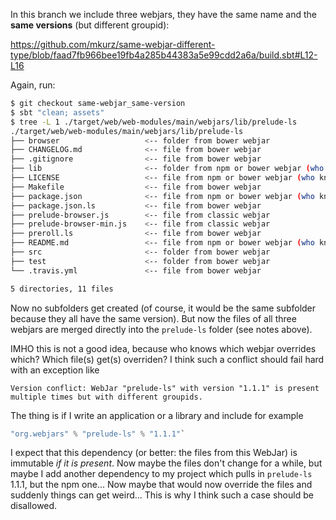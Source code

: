 In this branch we include three webjars, they have the same name and the **same versions** (but different groupid):

https://github.com/mkurz/same-webjar-different-type/blob/faad7fb966bee19fb4a285b44383a5e99cdd2a6a/build.sbt#L12-L16

Again, run:

```sh
$ git checkout same-webjar_same-version
$ sbt "clean; assets"
$ tree -L 1 ./target/web/web-modules/main/webjars/lib/prelude-ls
./target/web/web-modules/main/webjars/lib/prelude-ls
├── browser                   <-- folder from bower webjar
├── CHANGELOG.md              <-- file from bower webjar
├── .gitignore                <-- file from bower webjar
├── lib                       <-- folder from npm or bower webjar (who knows?)
├── LICENSE                   <-- file from npm or bower webjar (who knows?)
├── Makefile                  <-- file from bower webjar
├── package.json              <-- file from npm or bower webjar (who knows?)
├── package.json.ls           <-- file from bower webjar
├── prelude-browser.js        <-- file from classic webjar
├── prelude-browser-min.js    <-- file from classic webjar
├── preroll.ls                <-- file from bower webjar
├── README.md                 <-- file from npm or bower webjar (who knows?)
├── src                       <-- folder from bower webjar
├── test                      <-- folder from bower webjar
└── .travis.yml               <-- file from bower webjar

5 directories, 11 files
```

Now no subfolders get created (of course, it would be the same subfolder because they all have the same version).
But now the files of all three webjars are merged directly into the `prelude-ls` folder (see notes above).

IMHO this is not a good idea, because who knows which webjar overrides which? Which file(s) get(s) overriden?
I think such a conflict should fail hard with an exception like

```
Version conflict: WebJar "prelude-ls" with version "1.1.1" is present multiple times but with different groupids.
```

The thing is if I write an application or a library and include for example

```sbt
"org.webjars" % "prelude-ls" % "1.1.1"`
```

I expect that this dependency (or better: the files from this WebJar) is immutable _if it is present_. Now maybe the files don't change for a while, but  maybe I add another dependency to my project which pulls in `prelude-ls` 1.1.1, but the npm one... Now maybe that would now override the files and suddenly things can get weird...
This is why I think such a case should be disallowed.
